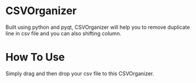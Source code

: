 # CSVOrganizer
Built using python and pyqt, CSVOrganizer will help you to remove duplicate line in csv file and you can also shifting column.

# How To Use
Simply drag and then drop your csv file to this CSVOrganizer.
